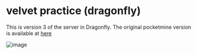 # velvet practice (dragonfly)

This is version 3 of the server in Dragonfly.
The original pocketmine version is available at [here](https://github.com/hashimthearab/velvet-pm)

![image](https://github.com/HashimTheArab/Velvet/assets/13991048/51e26453-bf3a-4445-a214-4e9ab65dd701)
